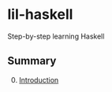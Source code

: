 # lil-haskell
Step-by-step learning Haskell

## Summary
0. [Introduction](./00_introduction/README.md)
